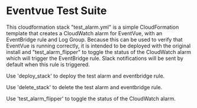 # Eventvue Test Suite

This cloudformation stack "test_alarm.yml" is a simple CloudFormation template that creates a CloudWatch alarm for EventVue, with an EventBridge rule and Log Group. Because this can be used to verify that EventVue is running correctly, it is intended to be deployed with the original install and "test_alarm_flipper" to toggle the status of the CloudWatch alarm which will trigger the EventBridge rule.  Slack notifications will be sent by default when this rule is triggered.

Use 'deploy_stack' to deploy the test alarm and eventbridge rule.

Use 'delete_stack' to delete the test alarm and eventbridge rule.

Use 'test_alarm_flipper' to toggle the status of the CloudWatch alarm.

